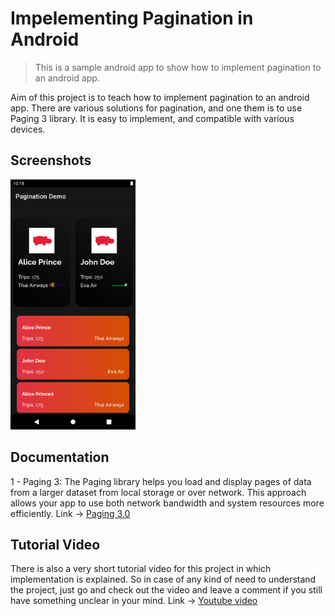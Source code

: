 # Impelementing Pagination in Android
> This is a sample android app to show how to implement pagination to an android app.

Aim of this project is to teach how to implement pagination to an android app. There are various solutions for pagination, and one them is to use Paging 3 library. It is easy to implement, and compatible with various devices.

## Screenshots
<div style="display: inline-block;">
  <img src="images/screenshot1.png" width="200" height="400">
</div>

## Documentation
1 - Paging 3: The Paging library helps you load and display pages of data from a larger dataset from local storage or over network. This approach allows your app to use both network bandwidth and system resources more efficiently. Link -> [Paging 3.0][paging]


## Tutorial Video
There is also a very short tutorial video for this project in which implementation is explained.
So in case of any kind of need to understand the project, just go and check out the video and leave a comment if you still have something unclear in your mind.
Link -> [Youtube video][youtube]

<!-- Markdown link & img dfn's -->
[paging]: https://developer.android.com/topic/libraries/architecture/paging/v3-overview
[youtube]: https://www.youtube.com

